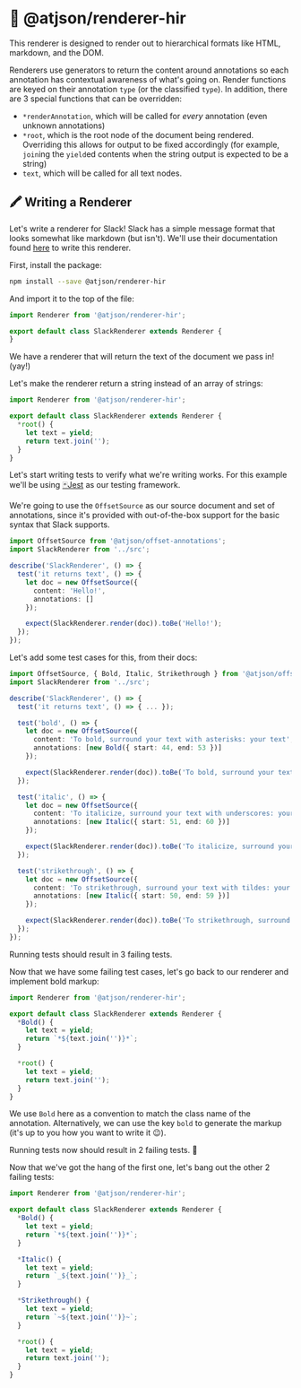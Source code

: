 # 🌳 @atjson/renderer-hir

This renderer is designed to render out to hierarchical formats like HTML, markdown, and the DOM.

Renderers use generators to return the content around annotations so each annotation has contextual awareness of what's going on. Render functions are keyed on their annotation `type` (or the classified `type`). In addition, there are 3 special functions that can be overridden:

- `*renderAnnotation`, which will be called for _every_ annotation (even unknown annotations)
- `*root`, which is the root node of the document being rendered. Overriding this allows for output to be fixed accordingly (for example, `join`ing the `yield`ed contents when the string output is expected to be a string)
- `text`, which will be called for all text nodes.

## 🖍 Writing a Renderer

Let's write a renderer for Slack! Slack has a simple message format that looks somewhat like markdown (but isn't). We'll use their documentation found [here](https://get.slack.help/hc/en-us/articles/202288908-Format-your-messages) to write this renderer.

First, install the package:

```bash
npm install --save @atjson/renderer-hir
```

And import it to the top of the file:

```ts
import Renderer from '@atjson/renderer-hir';

export default class SlackRenderer extends Renderer {
}
```

We have a renderer that will return the text of the document we pass in! (yay!)

Let's make the renderer return a string instead of an array of strings:

```ts
import Renderer from '@atjson/renderer-hir';

export default class SlackRenderer extends Renderer {
  *root() {
    let text = yield;
    return text.join('');
  }
}
```

Let's start writing tests to verify what we're writing works. For this example we'll be using [🃏Jest](https://jestjs.io) as our testing framework.

We're going to use the `OffsetSource` as our source document and set of annotations, since it's provided with out-of-the-box support for the basic syntax that Slack supports.

```ts
import OffsetSource from '@atjson/offset-annotations';
import SlackRenderer from '../src';

describe('SlackRenderer', () => {
  test('it returns text', () => {
    let doc = new OffsetSource({
      content: 'Hello!',
      annotations: []
    });

    expect(SlackRenderer.render(doc)).toBe('Hello!');
  });
});
```

Let's add some test cases for this, from their docs:

```ts
import OffsetSource, { Bold, Italic, Strikethrough } from '@atjson/offset-annotations';
import SlackRenderer from '../src';

describe('SlackRenderer', () => {
  test('it returns text', () => { ... });

  test('bold', () => {
    let doc = new OffsetSource({
      content: 'To bold, surround your text with asterisks: your text',
      annotations: [new Bold({ start: 44, end: 53 })]
    });

    expect(SlackRenderer.render(doc)).toBe('To bold, surround your text with asterisks: *your text*');
  });

  test('italic', () => {
    let doc = new OffsetSource({
      content: 'To italicize, surround your text with underscores: your text',
      annotations: [new Italic({ start: 51, end: 60 })]
    });

    expect(SlackRenderer.render(doc)).toBe('To italicize, surround your text with underscores: _your text_');
  });

  test('strikethrough', () => {
    let doc = new OffsetSource({
      content: 'To strikethrough, surround your text with tildes: your text',
      annotations: [new Italic({ start: 50, end: 59 })]
    });

    expect(SlackRenderer.render(doc)).toBe('To strikethrough, surround your text with tildes: ~your text~');
  });
});
```

Running tests should result in 3 failing tests.

Now that we have some failing test cases, let's go back to our renderer and implement bold markup:

```ts
import Renderer from '@atjson/renderer-hir';

export default class SlackRenderer extends Renderer {
  *Bold() {
    let text = yield;
    return `*${text.join('')}*`;
  }

  *root() {
    let text = yield;
    return text.join('');
  }
}
```

We use `Bold` here as a convention to match the class name of the annotation. Alternatively, we can use the key `bold` to generate the markup (it's up to you how you want to write it 😉).

Running tests now should result in 2 failing tests. 🎉

Now that we've got the hang of the first one, let's bang out the other 2 failing tests:

```ts
import Renderer from '@atjson/renderer-hir';

export default class SlackRenderer extends Renderer {
  *Bold() {
    let text = yield;
    return `*${text.join('')}*`;
  }

  *Italic() {
    let text = yield;
    return `_${text.join('')}_`;
  }

  *Strikethrough() {
    let text = yield;
    return `~${text.join('')}~`;
  }

  *root() {
    let text = yield;
    return text.join('');
  }
}
```

